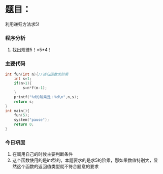 # 题目：

利用递归方法求5!



### 程序分析

1. 找出规律5！=5*4！



### 主要代码

```c
int fun(int n){//递归函数求阶乘
    int s=1;
    if(n>1){
        s=n*f(n-1);
    }
    printf("%d的阶乘是：%d\n",n,s);
    return s;
}
int main(){
    fun(5);
    system("pause");
    return 0;
}
```



### 今日巩固

1. 在调用自己的时候主要判断条件
2. 这个函数使用的是int型的，本题要求的是求5的阶乘，那如果数值特别大，显然这个函数的返回值类型就不符合题意的要求
